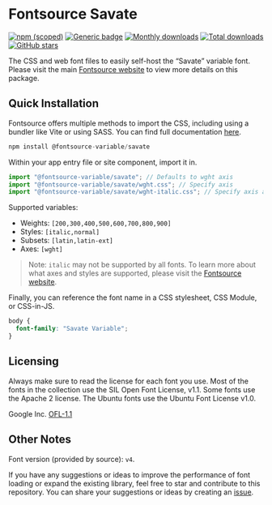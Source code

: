 # Fontsource Savate

[![npm (scoped)](https://img.shields.io/npm/v/@fontsource-variable/savate?color=brightgreen)](https://www.npmjs.com/package/@fontsource-variable/savate) [![Generic badge](https://img.shields.io/badge/fontsource-passing-brightgreen)](https://github.com/fontsource/fontsource) [![Monthly downloads](https://badgen.net/npm/dm/@fontsource-variable/savate)](https://github.com/fontsource/fontsource) [![Total downloads](https://badgen.net/npm/dt/@fontsource-variable/savate)](https://github.com/fontsource/fontsource) [![GitHub stars](https://img.shields.io/github/stars/fontsource/fontsource.svg?style=social&label=Star)](https://github.com/fontsource/fontsource/stargazers)

The CSS and web font files to easily self-host the “Savate” variable font. Please visit the main [Fontsource website](https://fontsource.org/fonts/savate) to view more details on this package.

## Quick Installation

Fontsource offers multiple methods to import the CSS, including using a bundler like Vite or using SASS. You can find full documentation [here](https://fontsource.org/docs/getting-started/introduction).

```javascript
npm install @fontsource-variable/savate
```

Within your app entry file or site component, import it in.

```javascript
import "@fontsource-variable/savate"; // Defaults to wght axis
import "@fontsource-variable/savate/wght.css"; // Specify axis
import "@fontsource-variable/savate/wght-italic.css"; // Specify axis and style
```

Supported variables:
- Weights: `[200,300,400,500,600,700,800,900]`
- Styles: `[italic,normal]`
- Subsets: `[latin,latin-ext]`
- Axes: `[wght]`

> Note: `italic` may not be supported by all fonts. To learn more about what axes and styles are supported, please visit the [Fontsource website](https://fontsource.org/fonts/savate).

Finally, you can reference the font name in a CSS stylesheet, CSS Module, or CSS-in-JS.

```css
body {
  font-family: "Savate Variable";
}
```

## Licensing
Always make sure to read the license for each font you use. Most of the fonts in the collection use the SIL Open Font License, v1.1. Some fonts use the Apache 2 license. The Ubuntu fonts use the Ubuntu Font License v1.0.

Google Inc.
[OFL-1.1](http://scripts.sil.org/OFL)

## Other Notes
Font version (provided by source): `v4`.

If you have any suggestions or ideas to improve the performance of font loading or expand the existing library, feel free to star and contribute to this repository. You can share your suggestions or ideas by creating an [issue](https://github.com/fontsource/fontsource/issues).